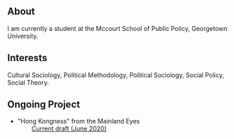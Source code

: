 ## About
I am currently a student at the Mccourt School of Public Policy, Georgetown University. 

## Interests

Cultural Sociology, Political Methodology, Political Sociology, Social Policy, Social Theory. 

## Ongoing Project 
- "Hong Kongness" from the Mainland Eyes\
 &nbsp; &nbsp; &nbsp; &nbsp; [Current draft (June 2020)](Project/Hong_Kongness_from_the_Mainland_Eyes.pdf)
